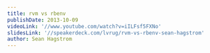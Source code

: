 ```yaml
---
title: rvm vs rbenv
publishDate: 2013-10-09
videoLink: '//www.youtube.com/watch?v=iILFsf5FXNo'
slidesLink: '//speakerdeck.com/lvrug/rvm-vs-rbenv-sean-hagstrom'
author: Sean Hagstrom
---
```

